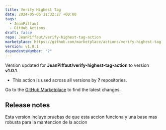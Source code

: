 ```yaml
---
title: Verify Highest Tag
date: 2024-05-06 11:32:27 +00:00
tags:
  - JeanPiffaut
  - GitHub Actions
draft: false
repo: JeanPiffaut/verify-highest-tag-action
marketplace: https://github.com/marketplace/actions/verify-highest-tag
version: v1.0.1
dependentsNumber: "?"
---
```



Version updated for **JeanPiffaut/verify-highest-tag-action** to version **v1.0.1**.
- This action is used across all versions by **?** repositories.

Go to the [GitHub Marketplace](https://github.com/marketplace/actions/verify-highest-tag) to find the latest changes.

## Release notes

Esta version incluye pruebas de que esta accion funciona y una base mas robusta para la mantencion de la accion
